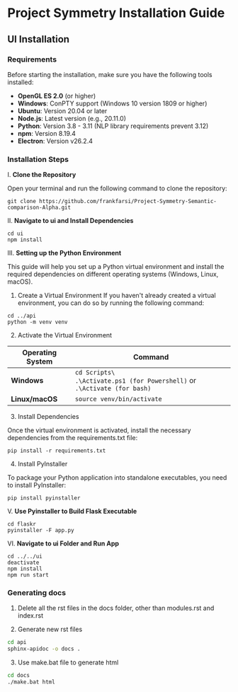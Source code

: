 # Project Symmetry Installation Guide

## UI Installation

### Requirements
Before starting the installation, make sure you have the following tools installed:

- **OpenGL ES 2.0** (or higher)
- **Windows**: ConPTY support (Windows 10 version 1809 or higher)
- **Ubuntu**: Version 20.04 or later
- **Node.js**: Latest version (e.g., 20.11.0)
- **Python**: Version 3.8 - 3.11 (NLP library requirements prevent 3.12)
- **npm**: Version 8.19.4
- **Electron**: Version v26.2.4


### Installation Steps

I. **Clone the Repository**

Open your terminal and run the following command to clone the repository:

```
git clone https://github.com/frankfarsi/Project-Symmetry-Semantic-comparison-Alpha.git
```


II. **Navigate to ui and Install Dependencies**

```
cd ui
npm install
```

III. **Setting up the Python Environment**

This guide will help you set up a Python virtual environment and install the required dependencies on different operating systems (Windows, Linux, macOS).

   1. Create a Virtual Environment
   If you haven't already created a virtual environment, you can do so by running the following command:
   
   ```
   cd ../api
   python -m venv venv
   ```
   2. Activate the Virtual Environment
   
   | **Operating System** | **Command** |
   |----------------------|-------------|
   | **Windows**          | `cd Scripts\` <br> `.\Activate.ps1 (for Powershell)` or `.\Activate (for bash)` |
   | **Linux/macOS**      | `source venv/bin/activate` |
   
   3. Install Dependencies
      
   Once the virtual environment is activated, install the necessary dependencies from the requirements.txt file:
   
   ```
   pip install -r requirements.txt
   ```
   
   4. Install PyInstaller
      
   To package your Python application into standalone executables, you need to install PyInstaller:
   
   ```
   pip install pyinstaller
   ```

V. **Use Pyinstaller to Build Flask Executable**

```
cd flaskr
pyinstaller -F app.py
```

VI. **Navigate to ui Folder and Run App**

```
cd ../../ui
deactivate
npm install
npm run start
```

### Generating docs

1. Delete all the rst files in the docs folder, other than modules.rst and index.rst

2. Generate new rst files

```bash
cd api
sphinx-apidoc -o docs .
```

3. Use make.bat file to generate html

```bash
cd docs
./make.bat html
